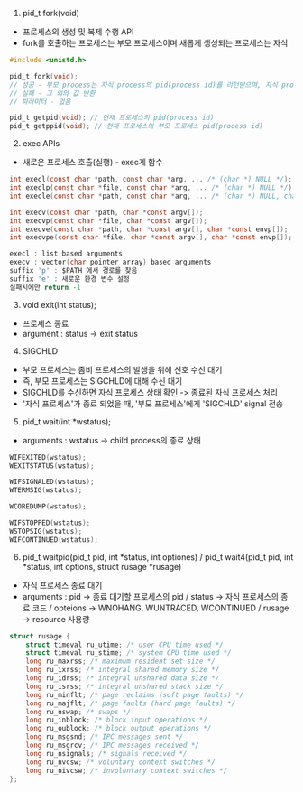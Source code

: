 1. pid_t fork(void)
 - 프로세스의 생성 및 복제 수행 API
 - fork를 호출하는 프로세스는 부모 프로세스이며 새롭게 생성되는 프로세스는 자식
```c
#include <unistd.h>

pid_t fork(void); 
// 성공 - 부모 process는 자식 process의 pid(process id)를 리턴받으며, 자식 process는 0을 리턴
// 실패 - 그 외의 값 반환
// 파라미터 - 없음

pid_t getpid(void); // 현재 프로세스의 pid(process id)
pid_t getppid(void); // 현재 프로세스의 부모 프로세스 pid(process id)
```

2. exec APIs
 - 새로운 프로세스 호출(실행) - exec계 함수
```c
int execl(const char *path, const char *arg, ... /* (char *) NULL */);
int execlp(const char *file, const char *arg, ... /* (char *) NULL */);
int execle(const char *path, const char *arg, ... /* (char *) NULL, char *const envp[] */);

int execv(const char *path, char *const argv[]);
int execvp(const char *file, char *const argv[]);
int execve(const char *path, char *const argv[], char *const envp[]);
int execvpe(const char *file, char *const argv[], char *const envp[]);

execl : list based arguments
execv : vector(char pointer array) based arguments
suffix 'p' : $PATH 에서 경로를 찾음
suffix 'e' : 새로운 환경 변수 설정
실패시에만 return -1
```

3. void exit(int status);
 - 프로세스 종료
 - argument : status -> exit status

4. SIGCHLD
 - 부모 프로세스는 좀비 프로세스의 발생을 위해 신호 수신 대기
 - 즉, 부모 프로세스는 SIGCHLD에 대해 수신 대기
 - SIGCHLD를 수신하면 자식 프로세스 상태 확인 -> 종료된 자식 프로세스 처리
 - '자식 프로세스'가 종료 되었을 때, '부모 프로세스'에게 'SIGCHLD' signal 전송

5. pid_t wait(int *wstatus);
 - arguments : wstatus -> child process의 종료 상태
```c
WIFEXITED(wstatus);
WEXITSTATUS(wstatus);

WIFSIGNALED(wstatus);
WTERMSIG(wstatus);

WCOREDUMP(wstatus);

WIFSTOPPED(wstatus);
WSTOPSIG(wstatus);
WIFCONTINUED(wstatus);
```

6. pid_t waitpid(pid_t pid, int *status, int optiones) / pid_t wait4(pid_t pid, int *status, int options, struct rusage *rusage)
 - 자식 프로세스 종료 대기
 - arguments : pid -> 종료 대기할 프로세스의 pid / status -> 자식 프로세스의 종료 코드 / opteions -> WNOHANG, WUNTRACED, WCONTINUED / rusage -> resource 사용량

```c
struct rusage {
    struct timeval ru_utime; /* user CPU time used */
    struct timeval ru_stime; /* system CPU time used */
    long ru_maxrss; /* maximum resident set size */
    long ru_ixrss; /* integral shared memory size */
    long ru_idrss; /* integral unshared data size */
    long ru_isrss; /* integral unshared stack size */
    long ru_minflt; /* page reclaims (soft page faults) */
    long ru_majflt; /* page faults (hard page faults) */
    long ru_nswap; /* swaps */
    long ru_inblock; /* block input operations */
    long ru_oublock; /* block output operations */
    long ru_msgsnd; /* IPC messages sent */
    long ru_msgrcv; /* IPC messages received */
    long ru_nsignals; /* signals received */
    long ru_nvcsw; /* voluntary context switches */
    long ru_nivcsw; /* involuntary context switches */
};
```
